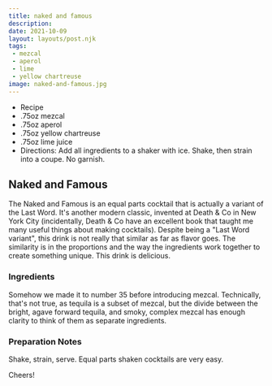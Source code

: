 ```yaml
---
title: naked and famous
description:
date: 2021-10-09
layout: layouts/post.njk
tags:
 - mezcal
 - aperol
 - lime
 - yellow chartreuse
image: naked-and-famous.jpg
---
```

 - Recipe
 - .75oz mezcal
 - .75oz aperol
 - .75oz yellow chartreuse
 - .75oz lime juice
 - Directions: Add all ingredients to a shaker with ice. Shake, then strain into a coupe. No garnish.

## Naked and Famous

The Naked and Famous is an equal parts cocktail that is actually a variant of the Last Word. It's another modern classic, invented at Death & Co in New York City (incidentally, Death & Co have an excellent book that taught me many useful things about making cocktails). Despite being a "Last Word variant", this drink is not really that similar as far as flavor goes. The similarity is in the proportions and the way the ingredients work together to create something unique. This drink is delicious.

### Ingredients

Somehow we made it to number 35 before introducing mezcal. Technically, that's not true, as tequila is a subset of mezcal, but the divide between the bright, agave forward tequila, and smoky, complex mezcal has enough clarity to think of them as separate ingredients.

### Preparation Notes

Shake, strain, serve. Equal parts shaken cocktails are very easy.


Cheers!

